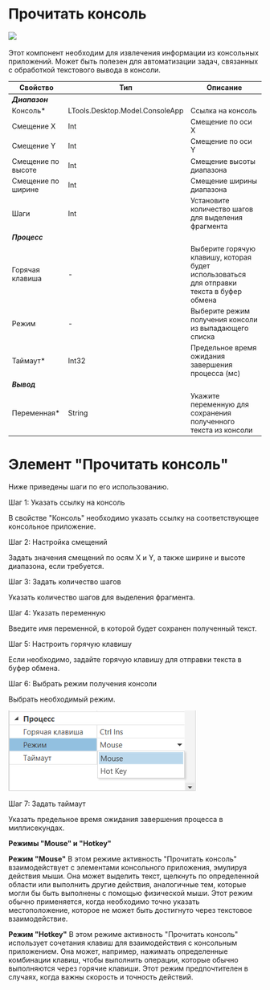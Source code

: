 # Прочитать консоль

![](<../../../.gitbook/assets/Прочитать консоль.png>)

Этот компонент необходим для извлечения информации из консольных приложений. Может быть полезен для автоматизации задач, связанных с обработкой текстового вывода в консоли.

| Свойство      | Тип                             | Описание                                           |
| ------------- | ------------------------------- | -------------------------------------------------- |
| ***Диапазон*** |           |                        |
| Консоль\*     | LTools.Desktop.Model.ConsoleApp | Ссылка на консоль                                  |
| Смещение X    | Int                             | Смещение по оси X                                  |
| Смещение Y    | Int                             | Смещение по оси Y                                  |
| Смещение по высоте | Int                        | Смещение высоты диапазона                          |
| Смещение по ширине | Int                        | Смещение ширины диапазона                          |
| Шаги          | Int                             | Установите количество шагов для выделения фрагмента |
| ***Процесс*** |           |                        |
| Горячая клавиша | -                             | Выберите горячую клавишу, которая будет использоваться для отправки текста в буфер обмена |
| Режим         | -                               | Выберите режим получения консоли из выпадающего списка |
| Таймаут\*     | Int32                           | Предельное время ожидания завершения процесса (мс) |
| ***Вывод***   |           |                        |
| Переменная\*  | String                          | Укажите переменную для сохранения полученного текста из консоли|



# Элемент "Прочитать консоль"



Ниже приведены шаги по его использованию.

Шаг 1: Указать ссылку на консоль

В свойстве "Консоль" необходимо указать ссылку на соответствующее консольное приложение.

Шаг 2: Настройка смещений

Задать значения смещений по осям X и Y, а также ширине и высоте диапазона, если требуется.

Шаг 3: Задать количество шагов

Указать количество шагов для выделения фрагмента.

Шаг 4: Указать переменную

Введите имя переменной, в которой будет сохранен полученный текст.

Шаг 5: Настроить горячую клавишу

Если необходимо, задайте горячую клавишу для отправки текста в буфер обмена.

Шаг 6: Выбрать режим получения консоли

Выбрать  необходимый режим.

![](<../../../.gitbook/assets/read_console.png>)

Шаг 7: Задать таймаут

Указать предельное время ожидания завершения процесса в миллисекундах.

**Режимы "Mouse" и "Hotkey"**

**Режим "Mouse"** В этом режиме активность "Прочитать консоль" взаимодействует с элементами консольного приложения, эмулируя действия мыши. Она может выделить текст, щелкнуть по определенной области или выполнить другие действия, аналогичные тем, которые могли бы быть выполнены с помощью физической мыши. Этот режим обычно применяется, когда необходимо точно указать местоположение, которое не может быть достигнуто через текстовое взаимодействие.

**Режим "Hotkey"** В этом режиме активность "Прочитать консоль" использует сочетания клавиш для взаимодействия с консольным приложением. Она может, например, нажимать определенные комбинации клавиш, чтобы выполнить операции, которые обычно выполняются через горячие клавиши. Этот режим предпочтителен в случаях, когда важны скорость и точность действий.

